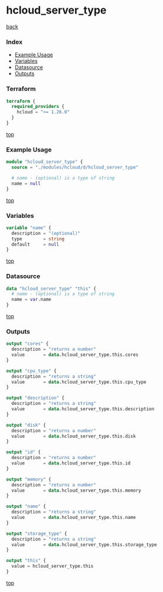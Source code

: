 # hcloud_server_type

[back](../hcloud.md)

### Index

- [Example Usage](#example-usage)
- [Variables](#variables)
- [Datasource](#datasource)
- [Outputs](#outputs)

### Terraform

```terraform
terraform {
  required_providers {
    hcloud = ">= 1.26.0"
  }
}
```

[top](#index)

### Example Usage

```terraform
module "hcloud_server_type" {
  source = "./modules/hcloud/d/hcloud_server_type"

  # name - (optional) is a type of string
  name = null
}
```

[top](#index)

### Variables

```terraform
variable "name" {
  description = "(optional)"
  type        = string
  default     = null
}
```

[top](#index)

### Datasource

```terraform
data "hcloud_server_type" "this" {
  # name - (optional) is a type of string
  name = var.name
}
```

[top](#index)

### Outputs

```terraform
output "cores" {
  description = "returns a number"
  value       = data.hcloud_server_type.this.cores
}

output "cpu_type" {
  description = "returns a string"
  value       = data.hcloud_server_type.this.cpu_type
}

output "description" {
  description = "returns a string"
  value       = data.hcloud_server_type.this.description
}

output "disk" {
  description = "returns a number"
  value       = data.hcloud_server_type.this.disk
}

output "id" {
  description = "returns a number"
  value       = data.hcloud_server_type.this.id
}

output "memory" {
  description = "returns a number"
  value       = data.hcloud_server_type.this.memory
}

output "name" {
  description = "returns a string"
  value       = data.hcloud_server_type.this.name
}

output "storage_type" {
  description = "returns a string"
  value       = data.hcloud_server_type.this.storage_type
}

output "this" {
  value = hcloud_server_type.this
}
```

[top](#index)